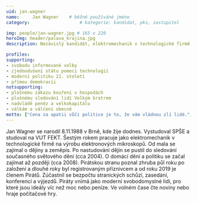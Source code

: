 ```yaml
---
uid: jan.wagner
name:     Jan Wagner  	# běžně používáné jméno
category:                 	# kategorie: kandidat, pks, zastupitel

img: people/jan-wagner.jpg # 165 x 220
heroImg: header/palava_krajina.jpg
description: Nezávislý kandidát, elektromechanik v technologické firmě na výrobu elektronových mikroskopů  	# kratký popis, max 160 znaků

profiles:
supporting:
- svobodu informované volby
- zjednodušení státu pomocí technologií
- moderní politiku 21. století
- přímou demokracii
notsupporting:
- plošnému zákazu kouření v hospodách
- plošnému sledování lidí Velkým bratrem
- nadvládě peněz a velkokapitálu
- válkám a válčení obecně
motto: ["Cena za apatii vůči politice je to, že vám vládnou zlí lidé.", "Platón"]
---
```


Jan Wagner se narodil 8.11.1988 v Brně, kde žije dodnes. Vystudoval SPŠE a studoval na VUT FEKT. Šestým rokem pracuje jako elektromechanik v technologické firmě na výrobu elektronových mikroskopů. Od mala se zajímal o dějiny a zeměpis. Po nastudování dějin se pustil do sledování současného světového dění (cca 2004). O domácí dění a politiku se začal zajímat až později (cca 2008). Pirátskou stranu poznal zhruba půl roku po založení a dlouhé roky byl registrovaným příznivcem a od roku 2019 je členem Pirátů. Zúčastnil se bezpočtu stranických schůzí, zasedání, konferencí a výjezdů. Piráty vnímá jako moderní svobodomyslné lidi, pro které jsou ideály víc než moc nebo peníze. Ve volném čase čte noviny nebo hraje počítačové hry.
